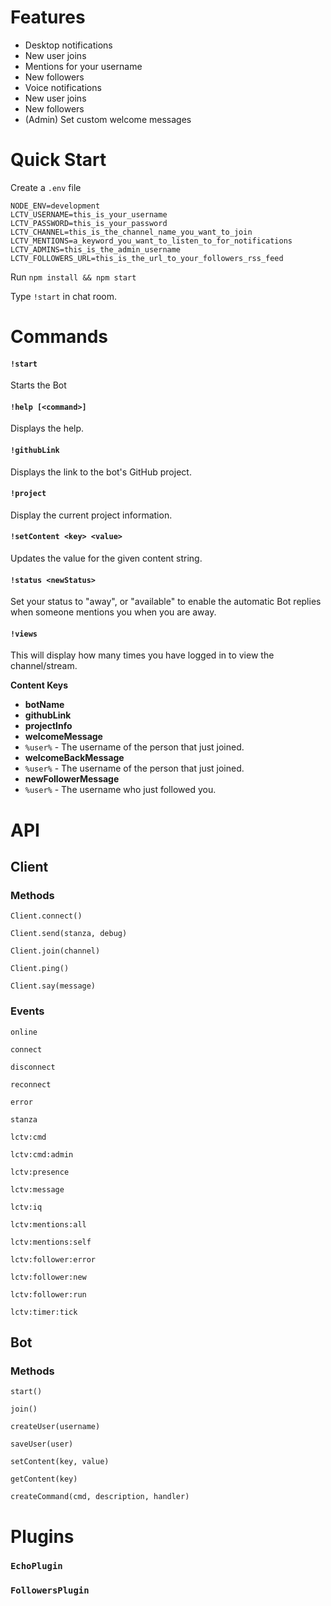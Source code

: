 # Features

- Desktop notifications
 - New user joins
 - Mentions for your username
 - New followers
- Voice notifications
 - New user joins
 - New followers
- (Admin) Set custom welcome messages

# Quick Start

Create a `.env` file

```
NODE_ENV=development
LCTV_USERNAME=this_is_your_username
LCTV_PASSWORD=this_is_your_password
LCTV_CHANNEL=this_is_the_channel_name_you_want_to_join
LCTV_MENTIONS=a_keyword_you_want_to_listen_to_for_notifications
LCTV_ADMINS=this_is_the_admin_username
LCTV_FOLLOWERS_URL=this_is_the_url_to_your_followers_rss_feed
```

Run `npm install && npm start`

Type `!start` in chat room.

# Commands

#### `!start`

Starts the Bot

#### `!help [<command>]`

Displays the help.

#### `!githubLink`

Displays the link to the bot's GitHub project.

#### `!project`

Display the current project information.

#### `!setContent <key> <value>`

Updates the value for the given content string.

#### `!status <newStatus>`

Set your status to "away", or "available" to enable the automatic Bot replies when someone mentions you when you are away.

#### `!views`

This will display how many times you have logged in to view the channel/stream.

**Content Keys**

- **botName**
- **githubLink**
- **projectInfo**
- **welcomeMessage**
 - `%user%` - The username of the person that just joined.
- **welcomeBackMessage**
 - `%user%` - The username of the person that just joined.
- **newFollowerMessage**
- `%user%` - The username who just followed you.


# API

## Client

### Methods

`Client.connect()`

`Client.send(stanza, debug)`

`Client.join(channel)`

`Client.ping()`

`Client.say(message)`


### Events

`online`

`connect`

`disconnect`

`reconnect`

`error`

`stanza`

`lctv:cmd`

`lctv:cmd:admin`

`lctv:presence`

`lctv:message`

`lctv:iq`

`lctv:mentions:all`

`lctv:mentions:self`

`lctv:follower:error`

`lctv:follower:new`

`lctv:follower:run`

`lctv:timer:tick`


## Bot

### Methods

`start()`

`join()`

`createUser(username)`

`saveUser(user)`

`setContent(key, value)`

`getContent(key)`

`createCommand(cmd, description, handler)`

# Plugins

### `EchoPlugin`

### `FollowersPlugin`
